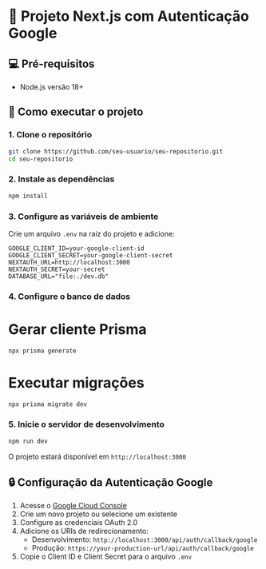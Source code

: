 # 🚀 Projeto Next.js com Autenticação Google

## 💻 Pré-requisitos

- Node.js versão 18+

## 🚀 Como executar o projeto

### 1. Clone o repositório

```bash
git clone https://github.com/seu-usuario/seu-repositorio.git
cd seu-repositorio
```


### 2. Instale as dependências

```bash
npm install
```


### 3. Configure as variáveis de ambiente
Crie um arquivo `.env` na raiz do projeto e adicione:


```env
GOOGLE_CLIENT_ID=your-google-client-id
GOOGLE_CLIENT_SECRET=your-google-client-secret
NEXTAUTH_URL=http://localhost:3000
NEXTAUTH_SECRET=your-secret
DATABASE_URL="file:./dev.db"
```

### 4. Configure o banco de dados

# Gerar cliente Prisma

```bash
npx prisma generate
```

# Executar migrações
```bash	
npx prisma migrate dev
```

### 5. Inicie o servidor de desenvolvimento

```bash
npm run dev
```

O projeto estará disponível em `http://localhost:3000`

## 🔒 Configuração da Autenticação Google

1. Acesse o [Google Cloud Console](https://console.cloud.google.com)
2. Crie um novo projeto ou selecione um existente
3. Configure as credenciais OAuth 2.0
4. Adicione os URIs de redirecionamento:
   - Desenvolvimento: `http://localhost:3000/api/auth/callback/google`
   - Produção: `https://your-production-url/api/auth/callback/google`
5. Copie o Client ID e Client Secret para o arquivo `.env`


